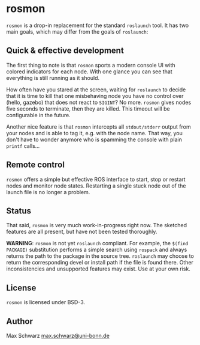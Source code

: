 # rosmon

`rosmon` is a drop-in replacement for the standard `roslaunch` tool. It has two
main goals, which may differ from the goals of `roslaunch`:

## Quick & effective development

The first thing to note is that `rosmon` sports a modern console UI with colored
indicators for each node. With one glance you can see that everything is still
running as it should.

How often have you stared at the screen, waiting for `roslaunch` to decide that
it is time to kill that one misbehaving node you have no control over (hello,
gazebo) that does not react to `SIGINT`? No more. `rosmon` gives nodes five
seconds to terminate, then they are killed.
This timeout will be configurable in the future.

Another nice feature is that `rosmon` intercepts all `stdout/stderr` output from
your nodes and is able to tag it, e.g. with the node name. That way, you don't
have to wonder anymore who is spamming the console with plain `printf` calls...

## Remote control

`rosmon` offers a simple but effective ROS interface to start, stop or restart
nodes and monitor node states. Restarting a single stuck node out of the launch
file is no longer a problem.

## Status

That said, `rosmon` is very much work-in-progress right now. The sketched
features are all present, but have not been tested thoroughly.

**WARNING**: `rosmon` is not yet `roslaunch` compliant. For example, the
`$(find PACKAGE)` substitution performs a simple search using `rospack` and
always returns the path to the package in the source tree. `roslaunch` may
choose to return the corresponding devel or install path if the file is found
there. Other inconsistencies and unsupported features may exist. Use at your
own risk.

## License

`rosmon` is licensed under BSD-3.

## Author

Max Schwarz <max.schwarz@uni-bonn.de>
